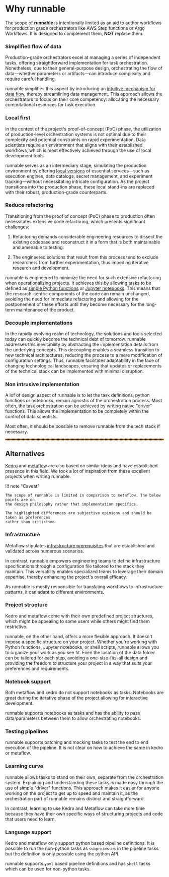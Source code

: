 # Why runnable

The scope of **runnable** is intentionally limited as an aid to author workflows for
production grade orchestrators like AWS Step functions or Argo Workflows. It is designed
to complement them, **NOT** replace them.

### Simplified flow of data

Production-grade orchestrators excel at managing a series of independent tasks, offering
straightforward implementation for task orchestration. Nonetheless, due to their general-purpose
design, orchestrating the flow of data—whether parameters or artifacts—can introduce complexity and
require careful handling.

runnable simplifies this aspect by introducing an [intuitive mechanism for data flow](example/dataflow.md),
thereby streamlining data management. This approach allows the orchestrators to focus on their core
competency: allocating the necessary computational resources for task execution.

### Local first

In the context of the project's proof-of-concept (PoC) phase, the utilization of production-level
 orchestration systems is not optimal due to their complexity and potential constraints on rapid
 experimentation. Data scientists require an environment that aligns with their established workflows,
 which is most effectively achieved through the use of local development tools.

runnable serves as an intermediary stage, simulating the production environment by offering [local
versions](configurations/overview.md/) of essential services—such as execution engines, data catalogs, secret management, and
experiment tracking—without necessitating intricate configuration. As the project transitions into the
production phase, these local stand-ins are replaced with their robust, production-grade counterparts.

### Reduce refactoring

Transitioning from the proof of concept (PoC) phase to production often necessitates extensive code
refactoring, which presents significant challenges:

1. Refactoring demands considerable engineering resources to dissect the existing codebase and
reconstruct it in a form that is both maintainable and amenable to testing.

2. The engineered solutions that result from this process tend to exclude researchers from further
experimentation, thus impeding iterative research and development.


runnable is engineered to minimize the need for such extensive refactoring when operationalizing
projects. It achieves this by allowing tasks to be defined as [simple Python functions](concepts/task.md/#python_functions)
or [Jupyter notebooks](concepts/task.md/#notebook). This means that the research-centric components of the code
can remain unchanged, avoiding
the need for immediate refactoring and allowing for the postponement of these efforts until they
become necessary for the long-term maintenance of the product.

### Decouple implementations

In the rapidly evolving realm of technology, the solutions and tools selected today can
quickly become the technical debt of tomorrow. runnable addresses this inevitability by
abstracting the implementation details from the underlying concepts. This decoupling
enables a seamless transition to new technical architectures, reducing the process to a
mere modification of configuration settings. Thus, runnable facilitates adaptability
in the face of changing technological landscapes, ensuring that updates or replacements
of the technical stack can be implemented with minimal disruption.

### Non intrusive implementation

A lof of design aspect of runnable is to let the task definitions, python functions or notebooks,
remain agnostic of the orchestration process. Most often, the task orchestration can be
achieved by writing native "driver" functions. This allows the implementation to be completely
within the control of data scientists.

Most often, it should be possible to remove runnable from the tech stack if necessary.

<hr style="border:2px dotted orange">

## Alternatives

[Kedro](https://github.com/kedro-org/kedro) and [metaflow](https://metaflow.org/) are also
based on similar ideas and have established presence in this field. We took a lot of
inspiration from these excellent projects when writing runnable.

!!! note "Caveat"

    The scope of runnable is limited in comparison to metaflow. The below points are on
    the design philosophy rather that implementation specifics.

    The highlighted differences are subjective opinions and should be taken as preferences
    rather than criticisms.




### Infrastructure

Metaflow stipulates [infrastructure prerequisites](https://docs.metaflow.org/getting-started/infrastructure) that are established and validated across numerous scenarios.

In contrast, runnable empowers engineering teams to define infrastructure specifications through a configuration file tailored to the stack they maintain. This versatility enables specialized teams to leverage their domain expertise, thereby enhancing the project's overall efficacy.

As runnable is mostly responsible for translating workflows to infrastructure patterns, it can
adapt to different environments.

### Project structure

Kedro and metaflow come with their own predefined project structures, which might be
appealing to some users while others might find them restrictive.

runnable, on the other hand, offers a more flexible approach. It doesn't impose a specific
structure on your project. Whether you're working with Python functions, Jupyter notebooks,
or shell scripts, runnable allows you to organize your work as you see fit. Even the location
of the data folder can be tailored for each step, avoiding a one-size-fits-all design and
providing the freedom to structure your project in a way that suits your preferences and
requirements.


### Notebook support

Both metaflow and kedro do not support notebooks as tasks. Notebooks are great during the iterative
phase of the project allowing for interactive development.

runnable supports notebooks as tasks and has the ability to pass data/parameters between them
to allow orchestrating notebooks.

### Testing pipelines

runnable supports patching and mocking tasks to test the end to end execution of the
pipeline. It is not clear on how to achieve the same in kedro or metaflow.

### Learning curve

runnable allows tasks to stand on their own, separate from the orchestration system. Explaining and
understanding these tasks is made easy through the use of simple "driver" functions. This approach
makes it easier for anyone working on the project to get up to speed and maintain it, as the
orchestration part of runnable remains distinct and straightforward.

In contrast, learning to use Kedro and Metaflow can take more time because they have their own
specific ways of structuring projects and code that users need to learn.

### Language support

Kedro and metaflow only support python based pipeline definitions. It is possible to
run the non-python tasks as ```subprocesses``` in the pipeline tasks but the definition
is only possible using the python API.

runnable supports ```yaml``` based pipeline definitions and has ```shell``` tasks which
can be used for non-python tasks.
